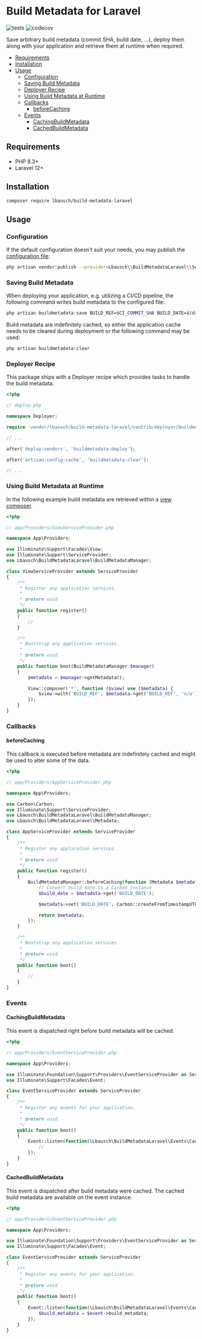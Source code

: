 # Build Metadata for Laravel <!-- omit in toc -->

![tests](https://github.com/lbausch/build-metadata-laravel/actions/workflows/tests.yml/badge.svg) ![codecov](https://codecov.io/gh/lbausch/build-metadata-laravel/branch/main/graph/badge.svg)

Save arbitrary build metadata (commit SHA, build date, ...), deploy them along with your application and retrieve them at runtime when required.

- [Requirements](#requirements)
- [Installation](#installation)
- [Usage](#usage)
  - [Configuration](#configuration)
  - [Saving Build Metadata](#saving-build-metadata)
  - [Deployer Recipe](#deployer-recipe)
  - [Using Build Metadata at Runtime](#using-build-metadata-at-runtime)
  - [Callbacks](#callbacks)
    - [beforeCaching](#beforecaching)
  - [Events](#events)
    - [CachingBuildMetadata](#cachingbuildmetadata)
    - [CachedBuildMetadata](#cachedbuildmetadata)

## Requirements
+ PHP 8.3+
+ Laravel 12+

## Installation
```bash
composer require lbausch/build-metadata-laravel
```

## Usage

### Configuration
If the default configuration doesn't suit your needs, you may publish the [configuration file](config/build-metadata.php):
```bash
php artisan vendor:publish --provider=Lbausch\\BuildMetadataLaravel\\ServiceProvider
```

### Saving Build Metadata
When deploying your application, e.g. utilizing a CI/CD pipeline, the following command writes build metadata to the configured file:
```bash
php artisan buildmetadata:save BUILD_REF=$CI_COMMIT_SHA BUILD_DATE=$(date +%s)
```
Build metadata are indefinitely cached, so either the application cache needs to be cleared during deployment or the following command may be used:
```bash
php artisan buildmetadata:clear
```

### Deployer Recipe
This package ships with a Deployer recipe which provides tasks to handle the build metadata.

```php
<?php

// deploy.php

namespace Deployer;

require 'vendor/lbausch/build-metadata-laravel/contrib/deployer/buildmetadata.php';

// ...

after('deploy:vendors', 'buildmetadata:deploy');

after('artisan:config:cache', 'buildmetadata:clear');

// ...
```

### Using Build Metadata at Runtime
In the following example build metadata are retrieved within a [view composer](https://laravel.com/docs/master/views#view-composers).

```php
<?php

// app/Providers/ViewServiceProvider.php

namespace App\Providers;

use Illuminate\Support\Facades\View;
use Illuminate\Support\ServiceProvider;
use Lbausch\BuildMetadataLaravel\BuildMetadataManager;

class ViewServiceProvider extends ServiceProvider
{
    /**
     * Register any application services.
     *
     * @return void
     */
    public function register()
    {
        //
    }

    /**
     * Bootstrap any application services.
     *
     * @return void
     */
    public function boot(BuildMetadataManager $manager)
    {
        $metadata = $manager->getMetadata();

        View::composer('*', function ($view) use ($metadata) {
            $view->with('BUILD_REF', $metadata->get('BUILD_REF', 'n/a'));
        });
    }
}
```


### Callbacks

#### beforeCaching
This callback is executed before metadata are indefinitely cached and might be used to alter some of the data.

```php
<?php

// app/Providers/AppServiceProvider.php

namespace App\Providers;

use Carbon\Carbon;
use Illuminate\Support\ServiceProvider;
use Lbausch\BuildMetadataLaravel\BuildMetadataManager;
use Lbausch\BuildMetadataLaravel\Metadata;

class AppServiceProvider extends ServiceProvider
{
    /**
     * Register any application services.
     *
     * @return void
     */
    public function register()
    {
        BuildMetadataManager::beforeCaching(function (Metadata $metadata): Metadata {
            // Convert build date to a Carbon instance
            $build_date = $metadata->get('BUILD_DATE');

            $metadata->set('BUILD_DATE', Carbon::createFromTimestampUTC($build_date));

            return $metadata;
        });
    }

    /**
     * Bootstrap any application services.
     *
     * @return void
     */
    public function boot()
    {
        //
    }
}
```

### Events

#### CachingBuildMetadata
This event is dispatched right before build metadata will be cached.

```php
<?php

// app/Providers/EventServiceProvider.php

namespace App\Providers;

use Illuminate\Foundation\Support\Providers\EventServiceProvider as ServiceProvider;
use Illuminate\Support\Facades\Event;

class EventServiceProvider extends ServiceProvider
{
    /**
     * Register any events for your application.
     *
     * @return void
     */
    public function boot()
    {
        Event::listen(function(\Lbausch\BuildMetadataLaravel\Events\CachingBuildMetadata $event) {
            //
        });
    }
}
```

#### CachedBuildMetadata
This event is dispatched after build metadata were cached. The cached build metadata are available on the event instance.

```php
<?php

// app/Providers/EventServiceProvider.php

namespace App\Providers;

use Illuminate\Foundation\Support\Providers\EventServiceProvider as ServiceProvider;
use Illuminate\Support\Facades\Event;

class EventServiceProvider extends ServiceProvider
{
    /**
     * Register any events for your application.
     *
     * @return void
     */
    public function boot()
    {
        Event::listen(function(\Lbausch\BuildMetadataLaravel\Events\CachedBuildMetadata $event) {
            $build_metadata = $event->build_metadata;
        });
    }
}
